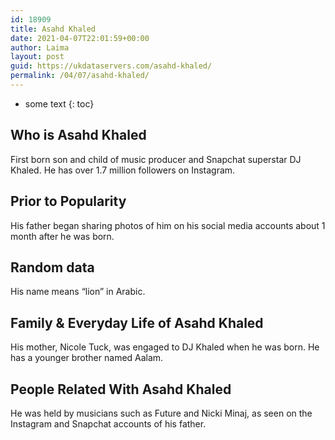 ```yaml
---
id: 18909
title: Asahd Khaled
date: 2021-04-07T22:01:59+00:00
author: Laima
layout: post
guid: https://ukdataservers.com/asahd-khaled/
permalink: /04/07/asahd-khaled/
---
```


* some text
{: toc}


## Who is Asahd Khaled
                  
                  
                  
First born son and child of music producer and Snapchat superstar DJ Khaled. He has over 1.7 million followers on Instagram. 
                  
              
            
              
            
                
                
                
## Prior to Popularity
                  
                  
                  
His father began sharing photos of him on his social media accounts about 1 month after he was born. 
                  
              
            
              
            
                
                
                
## Random data
                  
                  
                  
His name means &#8220;lion&#8221; in Arabic. 
                  
              
            
              
            
                
                
                
## Family & Everyday Life of Asahd Khaled
                  
                  
                  
His mother, Nicole Tuck, was engaged to DJ Khaled when he was born. He has a younger brother named Aalam. 
                  
              
            
              
            
                
                
                
## People Related With Asahd Khaled
                  
                  
                  
He was held by musicians such as Future and Nicki Minaj, as seen on the Instagram and Snapchat accounts of his father.  
                  
              
            
              
            
                
              
            
              
              
            
            
              
            
          
          
          